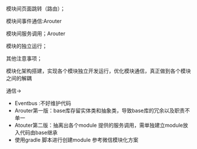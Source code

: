 模块间页面跳转（路由）；

模块间事件通信:Arouter

模块间服务调用；Arouter

模块的独立运行；

其他注意事项；

模块化架构搭建，实现各个模块独立开发运行，优化模块通信，真正做到各个模块之间的解耦


通信->
- Eventbus :不好维护代码
- Arouter第一版：base库存留实体类和抽象类，导致base库的冗余以及职责不单一
- Atouter第二版：抽离出各个module 提供的服务调用，需单独建立module放入代码由base继承
- 使用gradle 脚本进行创建module 参考微信模块化方案